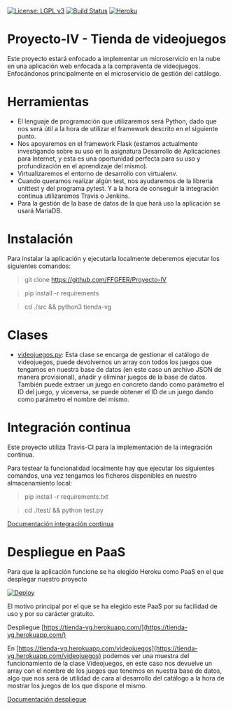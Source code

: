 [![License: LGPL v3](https://img.shields.io/badge/License-LGPL%20v3-blue.svg)](https://www.gnu.org/licenses/lgpl-3.0)
[![Build Status](https://travis-ci.org/FFGFER/Proyecto-IV.svg?branch=master)](https://travis-ci.org/FFGFER/Proyecto-IV)
[![Heroku](https://heroku-badge.herokuapp.com/?app=tienda-vg)](https://tienda-vg.herokuapp.com/)

# Proyecto-IV - Tienda de videojuegos

Este proyecto estará enfocado a implementar un microservicio en la nube en una aplicación web enfocada a la compraventa de videojuegos. Enfocándonos principalmente en el microservicio de gestión del catálogo.

# Herramientas
* El lenguaje de programación que utilizaremos será Python, dado que nos será útil a la hora de utilizar el framework descrito en el siguiente punto.
* Nos apoyaremos en el framework Flask (estamos actualmente investigando sobre su uso en la asignatura Desarrollo de Aplicaciones para Internet, y esta es una oportunidad perfecta para su uso y profundización en el aprendizaje del mismo).
* Virtualizaremos el entorno de desarrollo con virtualenv.
* Cuando queramos realizar algún test, nos ayudaremos de la librería unittest y del programa pytest. Y a la hora de conseguir la integración continua utilizaremos Travis o Jenkins.
* Para la gestión de la base de datos de la que hará uso la aplicación se usará MariaDB.

# Instalación
Para instalar la aplicación y ejecutarla localmente deberemos ejecutar los siguientes comandos:
> git clone https://github.com/FFGFER/Proyecto-IV

> pip install -r requirements

> cd ./src && python3 tienda-vg

# Clases
* [videojuegos.py](https://github.com/FFGFER/Proyecto-IV/blob/master/src/videojuegos.py): Esta clase se encarga de gestionar el catálogo de videojuegos, puede devolvernos un array con todos los juegos que tengamos en nuestra base de datos (en este caso un archivo JSON de manera provisional), añadir y eliminar juegos de la base de datos. También puede extraer un juego en concreto dando como parámetro el ID del juego, y viceversa, se puede obtener el ID de un juego dando como parámetro el nombre del mismo.

# Integración continua
Este proyecto utiliza Travis-CI para la implementación de la integración continua.

Para testear la funcionalidad localmente hay que ejecutar los siguientes comandos, una vez tengamos los ficheros disponibles en nuestro almacenamiento local:
> pip install -r requirements.txt

> cd ./test/ && python test.py

[Documentación integración continua](https://ffgfer.github.io/Proyecto-IV/doc/integracion)

# Despliegue en PaaS
Para que la aplicación funcione se ha elegido Heroku como PaaS en el que desplegar nuestro proyecto

[![Deploy](https://www.herokucdn.com/deploy/button.png)](https://heroku.com/deploy)

El motivo principal por el que se ha elegido este PaaS por su facilidad de uso y por su carácter gratuito.

Despliegue [https://tienda-vg.herokuapp.com/](https://tienda-vg.herokuapp.com/)

En [https://tienda-vg.herokuapp.com/videojuegos](https://tienda-vg.herokuapp.com/videojuegos) podemos ver una muestra del funcionamiento de la clase Videojuegos, en este caso nos devuelve un array con el nombre de los juegos que tenemos en nuestra base de datos, algo que nos será de utilidad de cara al desarrollo del catálogo a la hora de mostrar los juegos de los que dispone el mismo.

[Documentación despliegue](https://ffgfer.github.io/Proyecto-IV/doc/despliegue)

